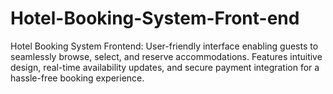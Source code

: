 # Hotel-Booking-System-Front-end
Hotel Booking System Frontend: User-friendly interface enabling guests to seamlessly browse, select, and reserve accommodations. Features intuitive design, real-time availability updates, and secure payment integration for a hassle-free booking experience.
